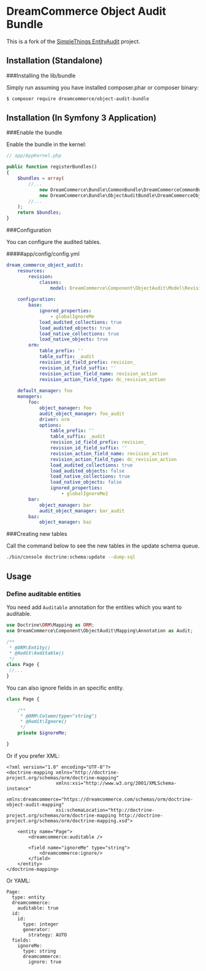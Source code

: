 # DreamCommerce Object Audit Bundle

This is a fork of the [SimpleThings EntityAudit](https://github.com/simplethings/EntityAudit) project.

## Installation (Standalone)

###Installing the lib/bundle

Simply run assuming you have installed composer.phar or composer binary:

``` bash
$ composer require dreamcommerce/object-audit-bundle
```

## Installation (In Symfony 3 Application)

###Enable the bundle

Enable the bundle in the kernel:

``` php
// app/AppKernel.php

public function registerBundles()
{
    $bundles = array(
        //...
            new DreamCommerce\Bundle\CommonBundle\DreamCommerceCommonBundle(),
            new DreamCommerce\Bundle\ObjectAuditBundle\DreamCommerceObjectAuditBundle(),
        //...
    );
    return $bundles;
}
```

###Configuration

You can configure the audited tables. 

#####app/config/config.yml
```yml
dream_commerce_object_audit:
    resources:
        revision:
            classes:
                model: DreamCommerce\Component\ObjectAudit\Model\Revision
         
    configuration:
        base:
            ignored_properties:
                - globalIgnoreMe
            load_audited_collections: true
            load_audited_objects: true
            load_native_collections: true
            load_native_objects: true
        orm:
            table_prefix: ''
            table_suffix: _audit
            revision_id_field_prefix: revision_
            revision_id_field_suffix: ''
            revision_action_field_name: revision_action
            revision_action_field_type: dc_revision_action
            
    default_manager: foo
    managers:
        foo:
            object_manager: foo
            audit_object_manager: foo_audit
            driver: orm
            options:
                table_prefix: ''
                table_suffix: _audit
                revision_id_field_prefix: revision_
                revision_id_field_suffix: ''
                revision_action_field_name: revision_action
                revision_action_field_type: dc_revision_action
                load_audited_collections: true
                load_audited_objects: false
                load_native_collections: true
                load_native_objects: false
                ignored_properties:
                    - globalIgnoreMe2
        bar:
            object_manager: bar
            audit_object_manager: bar_audit
        baz:
            object_manager: baz      
```

###Creating new tables

Call the command below to see the new tables in the update schema queue.

```bash
./bin/console doctrine:schema:update --dump-sql 
```

## Usage

### Define auditable entities
 
You need add `Auditable` annotation for the entities which you want to auditable.
  
```php
use Doctrine\ORM\Mapping as ORM;
use DreamCommerce\Component\ObjectAudit\Mapping\Annotation as Audit;

/**
 * @ORM\Entity()
 * @Audit\Auditable()
 */
class Page {
 //...
}
```

You can also ignore fields in an specific entity.
 
```php
class Page {

    /**
     * @ORM\Column(type="string")
     * @Audit\Ignore()
     */
    private $ignoreMe;

}
``` 

Or if you prefer XML:

```
<?xml version="1.0" encoding="UTF-8"?>
<doctrine-mapping xmlns="http://doctrine-project.org/schemas/orm/doctrine-mapping"
                  xmlns:xsi="http://www.w3.org/2001/XMLSchema-instance"
                  xmlns:dreamcommerce="https://dreamcommerce.com/schemas/orm/doctrine-object-audit-mapping"
                  xsi:schemaLocation="http://doctrine-project.org/schemas/orm/doctrine-mapping http://doctrine-project.org/schemas/orm/doctrine-mapping.xsd">

    <entity name="Page">
        <dreamcommerce:auditable />
        
        <field name="ignoreMe" type="string">
            <dreamcommerce:ignore/>
        </field>
    </entity>
</doctrine-mapping>
```

Or YAML:

```
Page:
  type: entity
  dreamcommerce:
    auditable: true
  id:
    id:
      type: integer
      generator:
        strategy: AUTO
  fields:
    ignoreMe:
      type: string
      dreamcommerce:
        ignore: true
```
